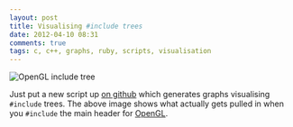 ```yaml
---
layout: post
title: Visualising #include trees
date: 2012-04-10 08:31
comments: true
tags: c, c++, graphs, ruby, scripts, visualisation
---
```


![OpenGL include tree](http://files.dpwright.com/opengl-includes.png)

Just put a new script up [on github][1] which generates graphs visualising
<code>#include</code> trees.  The above image shows what actually gets pulled in
when you <code>#include</code> the main header for [OpenGL][2].

[1]: https://github.com/vitei/generate-include-graph.rb
[2]: http://www.opengl.org/
